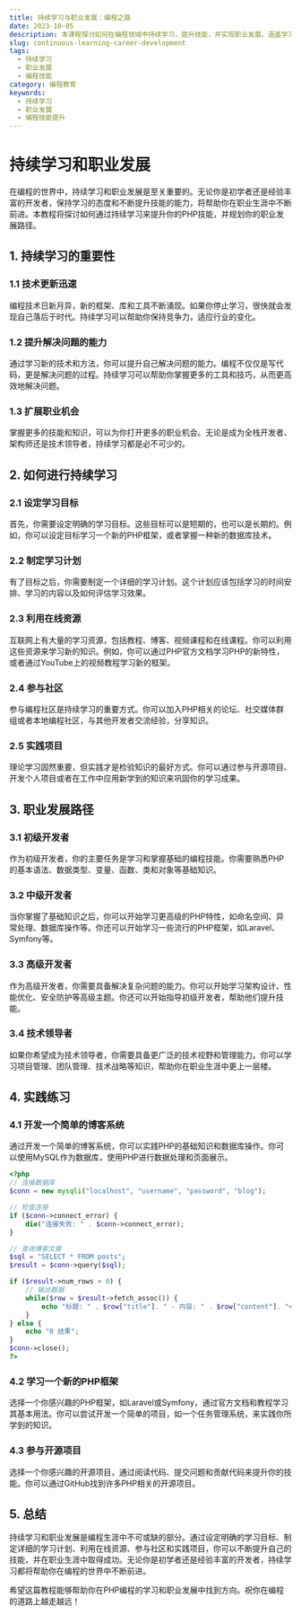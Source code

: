 ```yaml
---
title: 持续学习与职业发展：编程之路
date: 2023-10-05
description: 本课程探讨如何在编程领域中持续学习，提升技能，并实现职业发展。涵盖学习策略、技能提升、职业规划等关键内容。
slug: continuous-learning-career-development
tags:
  - 持续学习
  - 职业发展
  - 编程技能
category: 编程教育
keywords:
  - 持续学习
  - 职业发展
  - 编程技能提升
---
```


# 持续学习和职业发展

在编程的世界中，持续学习和职业发展是至关重要的。无论你是初学者还是经验丰富的开发者，保持学习的态度和不断提升技能的能力，将帮助你在职业生涯中不断前进。本教程将探讨如何通过持续学习来提升你的PHP技能，并规划你的职业发展路径。

## 1. 持续学习的重要性

### 1.1 技术更新迅速
编程技术日新月异，新的框架、库和工具不断涌现。如果你停止学习，很快就会发现自己落后于时代。持续学习可以帮助你保持竞争力，适应行业的变化。

### 1.2 提升解决问题的能力
通过学习新的技术和方法，你可以提升自己解决问题的能力。编程不仅仅是写代码，更是解决问题的过程。持续学习可以帮助你掌握更多的工具和技巧，从而更高效地解决问题。

### 1.3 扩展职业机会
掌握更多的技能和知识，可以为你打开更多的职业机会。无论是成为全栈开发者、架构师还是技术领导者，持续学习都是必不可少的。

## 2. 如何进行持续学习

### 2.1 设定学习目标
首先，你需要设定明确的学习目标。这些目标可以是短期的，也可以是长期的。例如，你可以设定目标学习一个新的PHP框架，或者掌握一种新的数据库技术。

### 2.2 制定学习计划
有了目标之后，你需要制定一个详细的学习计划。这个计划应该包括学习的时间安排、学习的内容以及如何评估学习效果。

### 2.3 利用在线资源
互联网上有大量的学习资源，包括教程、博客、视频课程和在线课程。你可以利用这些资源来学习新的知识。例如，你可以通过PHP官方文档学习PHP的新特性，或者通过YouTube上的视频教程学习新的框架。

### 2.4 参与社区
参与编程社区是持续学习的重要方式。你可以加入PHP相关的论坛、社交媒体群组或者本地编程社区，与其他开发者交流经验，分享知识。

### 2.5 实践项目
理论学习固然重要，但实践才是检验知识的最好方式。你可以通过参与开源项目、开发个人项目或者在工作中应用新学到的知识来巩固你的学习成果。

## 3. 职业发展路径

### 3.1 初级开发者
作为初级开发者，你的主要任务是学习和掌握基础的编程技能。你需要熟悉PHP的基本语法、数据类型、变量、函数、类和对象等基础知识。

### 3.2 中级开发者
当你掌握了基础知识之后，你可以开始学习更高级的PHP特性，如命名空间、异常处理、数据库操作等。你还可以开始学习一些流行的PHP框架，如Laravel、Symfony等。

### 3.3 高级开发者
作为高级开发者，你需要具备解决复杂问题的能力。你可以开始学习架构设计、性能优化、安全防护等高级主题。你还可以开始指导初级开发者，帮助他们提升技能。

### 3.4 技术领导者
如果你希望成为技术领导者，你需要具备更广泛的技术视野和管理能力。你可以学习项目管理、团队管理、技术战略等知识，帮助你在职业生涯中更上一层楼。

## 4. 实践练习

### 4.1 开发一个简单的博客系统
通过开发一个简单的博客系统，你可以实践PHP的基础知识和数据库操作。你可以使用MySQL作为数据库，使用PHP进行数据处理和页面展示。

```php
<?php
// 连接数据库
$conn = new mysqli("localhost", "username", "password", "blog");

// 检查连接
if ($conn->connect_error) {
    die("连接失败: " . $conn->connect_error);
}

// 查询博客文章
$sql = "SELECT * FROM posts";
$result = $conn->query($sql);

if ($result->num_rows > 0) {
    // 输出数据
    while($row = $result->fetch_assoc()) {
        echo "标题: " . $row["title"]. " - 内容: " . $row["content"]. "<br>";
    }
} else {
    echo "0 结果";
}
$conn->close();
?>
```

### 4.2 学习一个新的PHP框架
选择一个你感兴趣的PHP框架，如Laravel或Symfony，通过官方文档和教程学习其基本用法。你可以尝试开发一个简单的项目，如一个任务管理系统，来实践你所学到的知识。

### 4.3 参与开源项目
选择一个你感兴趣的开源项目，通过阅读代码、提交问题和贡献代码来提升你的技能。你可以通过GitHub找到许多PHP相关的开源项目。

## 5. 总结

持续学习和职业发展是编程生涯中不可或缺的部分。通过设定明确的学习目标、制定详细的学习计划、利用在线资源、参与社区和实践项目，你可以不断提升自己的技能，并在职业生涯中取得成功。无论你是初学者还是经验丰富的开发者，持续学习都将帮助你在编程的世界中不断前进。

希望这篇教程能够帮助你在PHP编程的学习和职业发展中找到方向。祝你在编程的道路上越走越远！